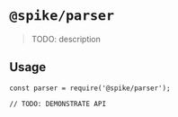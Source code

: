 # `@spike/parser`

> TODO: description

## Usage

```
const parser = require('@spike/parser');

// TODO: DEMONSTRATE API
```
